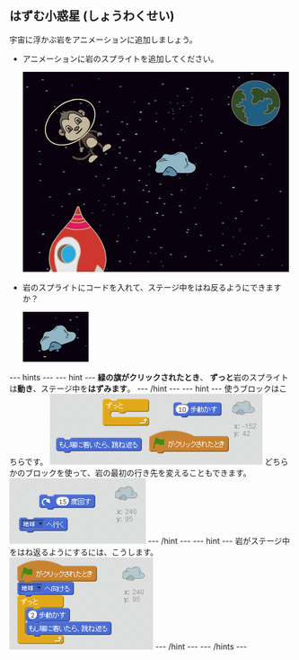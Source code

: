 ## はずむ小惑星 (しょうわくせい)

宇宙に浮かぶ岩をアニメーションに追加しましょう。

+ アニメーションに岩のスプライトを追加してください。
    
    ![Adding a rock sprite](images/space-rock-sprite.png)

+ 岩のスプライトにコードを入れて、ステージ中をはね反るようにできますか？
    
    ![Testing a bouncing rock](images/space-bounce-test.png)

\--- hints \--- \--- hint \--- **緑の旗がクリックされたとき**、 **ずっと**岩のスプライトは**動き**、ステージ中を**はずみます**。 \--- /hint \--- \--- hint \--- 使うブロックはこちらです。 ![Blocks for a bouncing rock](images/space-bounce-blocks.png) どちらかのブロックを使って、岩の最初の行き先を変えることもできます。 ![Setting the rock's initial position](images/space-initial-position.png) \--- /hint \--- \--- hint \--- 岩がステージ中をはね返るようにするには、こうします。 ![Code for a bouncing rock](images/space-bounce-code.png) \--- /hint \--- \--- /hints \---